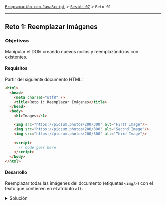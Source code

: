[`Programación con JavaScript`](../../Readme.md) > [`Sesión 07`](../Readme.md) > `Reto 01`

---

## Reto 1: Reemplazar imágenes

### Objetivos

Manipular el DOM creando nuevos nodos y reemplazándolos con existentes.

#### Requisitos

Partir del siguiente documento HTML:

```html
<html>
  <head>
    <meta charset="utf8" />
    <title>Reto 1: Reemplazar Imágenes</title>
  </head>
  <body>
    <h1>Images</h1>

    <img src="https://picsum.photos/200/300" alt="First Image"/>
    <img src="https://picsum.photos/200/300" alt="Second Image"/>
    <img src="https://picsum.photos/200/300" alt="Third Image"/>

    <script>
      // Code goes here
    </script>
  </body>
</html>
```

#### Desarrollo

Reemplazar todas las imágenes del documento (etiquetas `<img/>`) con el texto que contienen en el atributo `alt`.

<details>
  <summary>Solución</summary>

```javascript
var images = document.body.getElementsByTagName("img");
for (var i = images.length - 1; i >= 0; i--) {
  var image = images[i];
  if (image.alt) {
    var text = document.createTextNode(image.alt);
    image.parentNode.replaceChild(text, image);
  }
}
```

</details>
